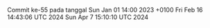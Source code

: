 Commit ke-55 pada tanggal Sun Jan 01 14:00 2023 +0100
Fri Feb 16 14:43:06 UTC 2024
Sun Apr  7 15:10:10 UTC 2024
